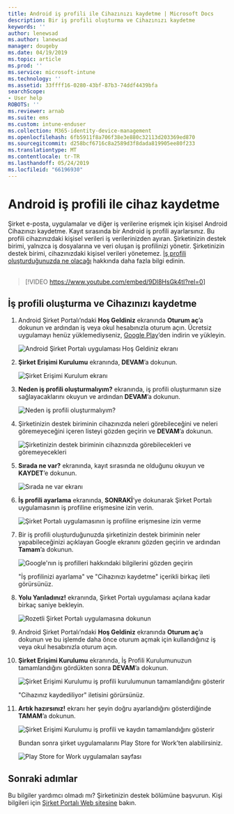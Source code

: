```yaml
---
title: Android iş profili ile Cihazınızı kaydetme | Microsoft Docs
description: Bir iş profili oluşturma ve Cihazınızı kaydetme
keywords: ''
author: lenewsad
ms.author: lanewsad
manager: dougeby
ms.date: 04/19/2019
ms.topic: article
ms.prod: ''
ms.service: microsoft-intune
ms.technology: ''
ms.assetid: 33ffff16-0280-43bf-87b3-74ddf4439bfa
searchScope:
- User help
ROBOTS: ''
ms.reviewer: arnab
ms.suite: ems
ms.custom: intune-enduser
ms.collection: M365-identity-device-management
ms.openlocfilehash: 6fb5911f8a706f38e3e880c32113d203369ed870
ms.sourcegitcommit: d258bcf6716c8a2589d3f8dada819905ee80f233
ms.translationtype: MT
ms.contentlocale: tr-TR
ms.lasthandoff: 05/24/2019
ms.locfileid: "66196930"
---
```

# <a name="enroll-device-with-android-work-profile"></a>Android iş profili ile cihaz kaydetme

Şirket e-posta, uygulamalar ve diğer iş verilerine erişmek için kişisel Android Cihazınızı kaydetme. Kayıt sırasında bir Android iş profili ayarlarsınız. Bu profili cihazınızdaki kişisel verileri iş verilerinizden ayıran. Şirketinizin destek birimi, yalnızca iş dosyalarına ve veri oluşan iş profilinizi yönetir. Şirketinizin destek birimi, cihazınızdaki kişisel verileri yönetemez. [İş profili oluşturduğunuzda ne olacağı](what-happens-when-you-create-a-work-profile-android.md) hakkında daha fazla bilgi edinin.  
</br>
> [!VIDEO https://www.youtube.com/embed/9Dl8HsGk4tI?rel=0]

## <a name="create-work-profile-and-enroll-device"></a>İş profili oluşturma ve Cihazınızı kaydetme

1.  Android Şirket Portalı’ndaki **Hoş Geldiniz** ekranında **Oturum aç**’a dokunun ve ardından iş veya okul hesabınızla oturum açın. Ücretsiz uygulamayı henüz yüklemediyseniz, [Google Play](https://play.google.com/store/apps/details?id=com.microsoft.windowsintune.companyportal)’den indirin ve yükleyin.

    ![Android Şirket Portalı uygulaması Hoş Geldiniz ekranı](./media/and-enroll-0-welcome-screen.png)

2. **Şirket Erişimi Kurulumu** ekranında, **DEVAM**’a dokunun.

    ![Şirket Erişimi Kurulum ekranı](/intune/media/android_cp_enroll_01_1709_new.png)

3.  **Neden iş profili oluşturmalıyım?** ekranında, iş profili oluşturmanın size sağlayacaklarını okuyun ve ardından **DEVAM**’a dokunun.

    ![Neden iş profili oluşturmalıyım?](./media/andr-afw-why-create-a-work-profile.png)

4.  Şirketinizin destek biriminin cihazınızda neleri görebileceğini ve neleri göremeyeceğini içeren listeyi gözden geçirin ve **DEVAM**’a dokunun.

    ![Şirketinizin destek biriminin cihazınızda görebilecekleri ve göremeyecekleri](/intune/media/android_cp_enroll_02_after_1710.png)

5.  **Sırada ne var?** ekranında, kayıt sırasında ne olduğunu okuyun ve **KAYDET**’e dokunun.

    ![Sırada ne var ekranı](/intune/media/android_work_cp_enroll_03_after_1710.png)

6. **İş profili ayarlama** ekranında, **SONRAKİ**’ye dokunarak Şirket Portalı uygulamasının iş profiline erişmesine izin verin.

    ![Şirket Portalı uygulamasının iş profiline erişmesine izin verme](./media/andr-afw-tap-next-to-set-up-work-profile.png)

7. Bir iş profili oluşturduğunuzda şirketinizin destek biriminin neler yapabileceğinizi açıklayan Google ekranını gözden geçirin ve ardından **Tamam**’a dokunun.

    ![Google'nın iş profilleri hakkındaki bilgilerini gözden geçirin](./media/andr-afw-google-screen-what-it-can-do.png)

    "İş profilinizi ayarlama" ve "Cihazınızı kaydetme" içerikli birkaç ileti görürsünüz.

8. **Yolu Yarıladınız!** ekranında, Şirket Portalı uygulaması açılana kadar birkaç saniye bekleyin.

    ![Rozetli Şirket Portalı uygulamasına dokunun](./media/andr-afw-tap-work-badged-company-portal-icon2.png)

9. Android Şirket Portalı’ndaki **Hoş Geldiniz** ekranında **Oturum aç**’a dokunun ve bu işlemde daha önce oturum açmak için kullandığınız iş veya okul hesabınızla oturum açın.

10. **Şirket Erişimi Kurulumu** ekranında, İş Profili Kurulumunuzun tamamlandığını gördükten sonra **DEVAM**’a dokunun.

    ![Şirket Erişimi Kurulumu iş profili kurulumunun tamamlandığını gösterir](./media/andr-afw-work-profile-now-set-up.png)

    "Cihazınız kaydediliyor" iletisini görürsünüz.

11. **Artık hazırsınız!** ekranı her şeyin doğru ayarlandığını gösterdiğinde **TAMAM**’a dokunun.

    ![Şirket Erişimi Kurulumu iş profili ve kaydın tamamlandığını gösterir](/intune/media/android_work_cp_enroll_04_after_1710.png)

    Bundan sonra şirket uygulamalarını Play Store for Work’ten alabilirsiniz.

    ![Play Store for Work uygulamaları sayfası](./media/andr-afw-tap-work-play-store-icon.png)

## <a name="next-steps"></a>Sonraki adımlar  

Bu bilgiler yardımcı olmadı mı? Şirketinizin destek bölümüne başvurun. Kişi bilgileri için [Şirket Portalı Web sitesine](https://go.microsoft.com/fwlink/?linkid=2010980) bakın.
